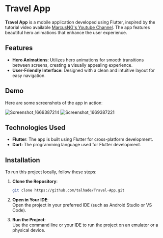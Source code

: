 # Travel App

**Travel App** is a mobile application developed using Flutter, inspired by the tutorial video available [MarcusNG's Youtube Channel](https://www.youtube.com/watch?v=CSa6Ocyog4U&pp=ygUPTUFSQ1VTTkcgVFJBVkVM). The app features beautiful hero animations that enhance the user experience.

## Features

- **Hero Animations**: Utilizes hero animations for smooth transitions between screens, creating a visually appealing experience.
- **User-Friendly Interface**: Designed with a clean and intuitive layout for easy navigation.

## Demo

Here are some screenshots of the app in action:

![Screenshot_1669387214](https://user-images.githubusercontent.com/114522498/204007539-3e3813a7-f4cd-4bf9-ba22-d1a96ef5ee80.png)
![Screenshot_1669387221](https://user-images.githubusercontent.com/114522498/204007548-017a7aad-42ac-43ad-a164-40bdb8667f3b.png)

## Technologies Used

- **Flutter**: The app is built using Flutter for cross-platform development.
- **Dart**: The programming language used for Flutter development.

## Installation

To run this project locally, follow these steps:

1. **Clone the Repository**:
   ```bash
   git clone https://github.com/talhade/Travel-App.git
2. **Open in Your IDE**:  
   Open the project in your preferred IDE (such as Android Studio or VS Code).

3. **Run the Project**:  
   Use the command line or your IDE to run the project on an emulator or a physical device.
